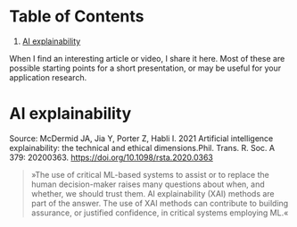 
# Table of Contents

1.  [AI explainability](#orgd65ad2c)

When I find an interesting article or video, I share it here. Most
of these are possible starting points for a short presentation, or
may be useful for your application research. 


<a id="orgd65ad2c"></a>

# AI explainability

Source: McDermid JA, Jia Y, Porter Z, Habli I. 2021 Artificial
intelligence explainability: the technical and ethical
dimensions.Phil. Trans. R. Soc. A 379: 20200363.
<https://doi.org/10.1098/rsta.2020.0363>

> »The use of critical ML-based systems to assist or to replace the human decision-maker raises many
> questions about when, and whether, we should trust them. AI explainability (XAI) methods are
> part of the answer. The use of XAI methods can contribute to building assurance, or justified
> confidence, in critical systems employing ML.«


